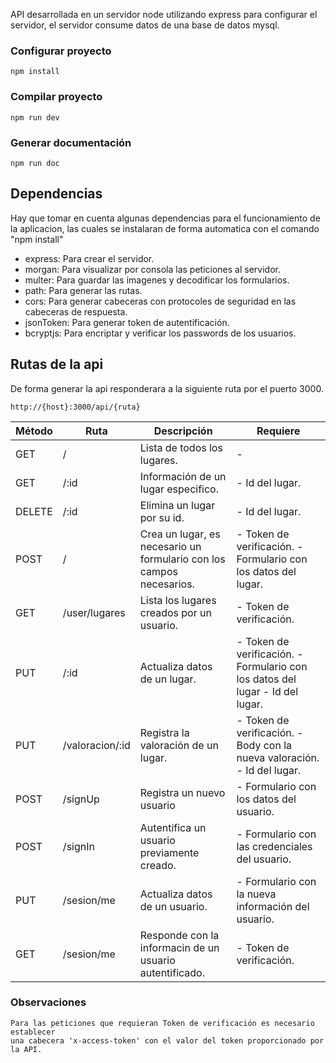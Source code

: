 
API desarrollada en un servidor node utilizando express para configurar el servidor, el servidor consume datos de una base de datos mysql.

### Configurar proyecto
```
npm install
```

### Compilar proyecto
```
npm run dev
```
### Generar documentación
```
npm run doc
```

## Dependencias

Hay que tomar en cuenta algunas dependencias para el funcionamiento de la aplicacion, las cuales se instalaran de forma automatica con el comando "npm install"

- express: Para crear el servidor.
- morgan: Para visualizar por consola las peticiones al servidor.
- multer: Para guardar las imagenes y decodificar los formularios.
- path: Para generar las rutas.
- cors: Para generar cabeceras con protocoles de seguridad en las cabeceras de respuesta.
- jsonToken: Para generar token de autentificación.
- bcryptjs: Para encriptar y verificar los passwords de los usuarios.

## Rutas de la api

De forma generar la api responderara a la siguiente ruta por el puerto 3000.

```
http://{host}:3000/api/{ruta}

```

| Método | Ruta            | Descripción                                                          | Requiere                                                                      |
|--------|-----------------|----------------------------------------------------------------------|-------------------------------------------------------------------------------|
| GET    | /               | Lista de todos los lugares.                                          | -                                                                             |
| GET    | /:id            | Información de un lugar especifico.                                  | - Id del lugar.                                                               |
| DELETE | /:id            | Elimina un lugar por su id.                                          | - Id del lugar.                                                               |
| POST   | /               | Crea un lugar, es necesario un formulario con los campos necesarios. | - Token de verificación. - Formulario con los datos del lugar.                |
| GET    | /user/lugares   | Lista los lugares creados por un usuario.                            | - Token de verificación.                                                      |
| PUT    | /:id            | Actualiza datos de un lugar.                                         | - Token de verificación. - Formulario con los datos del lugar - Id del lugar. |
| PUT    | /valoracion/:id | Registra la valoración de un lugar.                                  | - Token de verificación. - Body con la nueva valoración. - Id del lugar.      |
| POST   | /signUp         | Registra un nuevo usuario                                            | - Formulario con los datos del usuario.                                       |
| POST   | /signIn         | Autentifica un usuario previamente creado.                           | - Formulario con las credenciales del usuario.                                |
| PUT    | /sesion/me      | Actualiza datos de un usuario.                                       | - Formulario con la nueva información del usuario.                            |
| GET    | /sesion/me      | Responde con la informacin de un usuario autentificado.              | - Token de verificación.                                                      |

### Observaciones

```
Para las peticiones que requieran Token de verificación es necesario establecer
una cabecera 'x-access-token' con el valor del token proporcionado por la API.

```